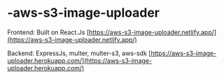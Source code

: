 # -aws-s3-image-uploader

Frontend: Built on React.Js [https://aws-s3-image-uploader.netlify.app/](https://aws-s3-image-uploader.netlify.app/)

Backend: ExpressJs, multer, multer-s3, aws-sdk [https://aws-s3-image-uploader.herokuapp.com/](https://aws-s3-image-uploader.herokuapp.com/)
